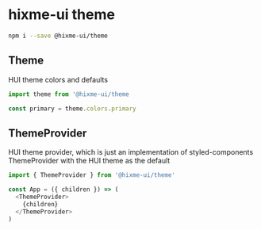 # hixme-ui theme

```bash
npm i --save @hixme-ui/theme
```

## Theme

HUI theme colors and defaults

```javascript
import theme from '@hixme-ui/theme

const primary = theme.colors.primary
```


## ThemeProvider

HUI theme provider, which is just an implementation of styled-components
ThemeProvider with the HUI theme as the default

```javascript
import { ThemeProvider } from '@hixme-ui/theme'

const App = ({ children }) => (
  <ThemeProvider>
    {children}
  </ThemeProvider>
)
```
